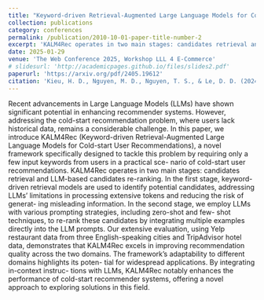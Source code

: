```yaml
---
title: "Keyword-driven Retrieval-Augmented Large Language Models for Cold-start User Recommendations"
collection: publications
category: conferences
permalink: /publication/2010-10-01-paper-title-number-2
excerpt: 'KALM4Rec operates in two main stages: candidates retrieval and LLM-based candidates re-ranking. In the first stage, keyword-driven retrieval models are used to identify potential candidates, addressing LLMs’ limitations in processing extensive tokens and reducing the risk of generating misleading information. '
date: 2025-01-29
venue: 'The Web Conference 2025, Workshop LLL 4 E-Commerce'
# slidesurl: 'http://academicpages.github.io/files/slides2.pdf'
paperurl: 'https://arxiv.org/pdf/2405.19612'
citation: 'Kieu, H. D., Nguyen, M. D., Nguyen, T. S., & Le, D. D. (2024). Keyword-driven retrieval-augmented large language models for cold-start user recommendations. arXiv preprint arXiv:2405.19612.'
---
```


Recent advancements in Large Language Models (LLMs) have shown
significant potential in enhancing recommender systems. However,
addressing the cold-start recommendation problem, where users
lack historical data, remains a considerable challenge. In this paper,
we introduce KALM4Rec (Keyword-driven Retrieval-Augmented
Large Language Models for Cold-start User Recommendations),
a novel framework specifically designed to tackle this problem by
requiring only a few input keywords from users in a practical sce-
nario of cold-start user recommendations. KALM4Rec operates in
two main stages: candidates retrieval and LLM-based candidates
re-ranking. In the first stage, keyword-driven retrieval models are
used to identify potential candidates, addressing LLMs’ limitations
in processing extensive tokens and reducing the risk of generat-
ing misleading information. In the second stage, we employ LLMs
with various prompting strategies, including zero-shot and few-
shot techniques, to re-rank these candidates by integrating multiple
examples directly into the LLM prompts. Our extensive evaluation,
using Yelp restaurant data from three English-speaking cities and
TripAdvisor hotel data, demonstrates that KALM4Rec excels in
improving recommendation quality across the two domains. The
framework’s adaptability to different domains highlights its poten-
tial for widespread applications. By integrating in-context instruc-
tions with LLMs, KALM4Rec notably enhances the performance
of cold-start recommender systems, offering a novel approach to
exploring solutions in this field. 